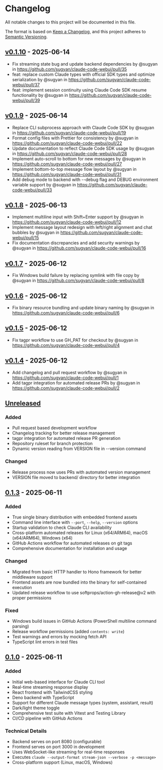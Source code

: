 # Changelog

All notable changes to this project will be documented in this file.

The format is based on [Keep a Changelog](https://keepachangelog.com/en/1.0.0/),
and this project adheres to [Semantic Versioning](https://semver.org/spec/v2.0.0.html).

## [v0.1.10](https://github.com/sugyan/claude-code-webui/compare/v0.1.9...v0.1.10) - 2025-06-14
- Fix streaming state bug and update backend dependencies by @sugyan in https://github.com/sugyan/claude-code-webui/pull/35
- feat: replace custom Claude types with official SDK types and optimize serialization by @sugyan in https://github.com/sugyan/claude-code-webui/pull/37
- feat: implement session continuity using Claude Code SDK resume functionality by @sugyan in https://github.com/sugyan/claude-code-webui/pull/39

## [v0.1.9](https://github.com/sugyan/claude-code-webui/compare/v0.1.8...v0.1.9) - 2025-06-14
- Replace CLI subprocess approach with Claude Code SDK by @sugyan in https://github.com/sugyan/claude-code-webui/pull/19
- Format config files with Prettier for consistency by @sugyan in https://github.com/sugyan/claude-code-webui/pull/22
- Update documentation to reflect Claude Code SDK usage by @sugyan in https://github.com/sugyan/claude-code-webui/pull/28
- Implement auto-scroll to bottom for new messages by @sugyan in https://github.com/sugyan/claude-code-webui/pull/27
- Implement bottom-to-top message flow layout by @sugyan in https://github.com/sugyan/claude-code-webui/pull/31
- Add debug mode to backend with --debug flag and DEBUG environment variable support by @sugyan in https://github.com/sugyan/claude-code-webui/pull/33

## [v0.1.8](https://github.com/sugyan/claude-code-webui/compare/v0.1.7...v0.1.8) - 2025-06-13
- Implement multiline input with Shift+Enter support by @sugyan in https://github.com/sugyan/claude-code-webui/pull/12
- Implement message layout redesign with left/right alignment and chat bubbles by @sugyan in https://github.com/sugyan/claude-code-webui/pull/15
- Fix documentation discrepancies and add security warnings by @sugyan in https://github.com/sugyan/claude-code-webui/pull/16

## [v0.1.7](https://github.com/sugyan/claude-code-webui/compare/v0.1.6...v0.1.7) - 2025-06-12
- Fix Windows build failure by replacing symlink with file copy by @sugyan in https://github.com/sugyan/claude-code-webui/pull/8

## [v0.1.6](https://github.com/sugyan/claude-code-webui/compare/v0.1.5...v0.1.6) - 2025-06-12
- Fix binary resource bundling and update binary naming by @sugyan in https://github.com/sugyan/claude-code-webui/pull/6

## [v0.1.5](https://github.com/sugyan/claude-code-webui/compare/v0.1.4...v0.1.5) - 2025-06-12
- Fix tagpr workflow to use GH_PAT for checkout by @sugyan in https://github.com/sugyan/claude-code-webui/pull/4

## [v0.1.4](https://github.com/sugyan/claude-code-webui/compare/v0.1.3...v0.1.4) - 2025-06-12
- Add changelog and pull request workflow by @sugyan in https://github.com/sugyan/claude-code-webui/pull/1
- Add tagpr integration for automated release PRs by @sugyan in https://github.com/sugyan/claude-code-webui/pull/2

## [Unreleased]

### Added

- Pull request based development workflow
- Changelog tracking for better release management
- tagpr integration for automated release PR generation
- Repository ruleset for branch protection
- Dynamic version reading from VERSION file in --version command

### Changed

- Release process now uses PRs with automated version management
- VERSION file moved to backend/ directory for better integration

## [0.1.3] - 2025-06-11

### Added

- True single binary distribution with embedded frontend assets
- Command line interface with `--port`, `--help`, `--version` options
- Startup validation to check Claude CLI availability
- Cross-platform automated releases for Linux (x64/ARM64), macOS (x64/ARM64), Windows (x64)
- GitHub Actions workflow for automated releases on git tags
- Comprehensive documentation for installation and usage

### Changed

- Migrated from basic HTTP handler to Hono framework for better middleware support
- Frontend assets are now bundled into the binary for self-contained execution
- Updated release workflow to use softprops/action-gh-release@v2 with proper permissions

### Fixed

- Windows build issues in GitHub Actions (PowerShell multiline command parsing)
- Release workflow permissions (added `contents: write`)
- Test warnings and errors by mocking fetch API
- TypeScript lint errors in test files

## [0.1.0] - 2025-06-11

### Added

- Initial web-based interface for Claude CLI tool
- Real-time streaming response display
- React frontend with TailwindCSS styling
- Deno backend with TypeScript
- Support for different Claude message types (system, assistant, result)
- Dark/light theme toggle
- Comprehensive test suite with Vitest and Testing Library
- CI/CD pipeline with GitHub Actions

### Technical Details

- Backend serves on port 8080 (configurable)
- Frontend serves on port 3000 in development
- Uses WebSocket-like streaming for real-time responses
- Executes `claude --output-format stream-json --verbose -p <message>`
- Cross-platform support (Linux, macOS, Windows)

[Unreleased]: https://github.com/sugyan/claude-code-webui/compare/v0.1.3...HEAD
[0.1.3]: https://github.com/sugyan/claude-code-webui/compare/v0.1.0...v0.1.3
[0.1.0]: https://github.com/sugyan/claude-code-webui/releases/tag/v0.1.0
